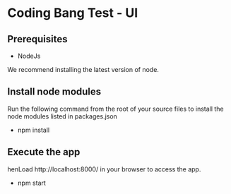 Coding Bang Test - UI
==================

Prerequisites
--------------------------------------
- NodeJs

We recommend installing the latest version of node.

Install node modules
--------------------
Run the following command from the root of your source files to install the node modules listed in packages.json
+ npm install

Execute the app
--------------------------
henLoad http://localhost:8000/ in your browser to access the app.

+ npm start

